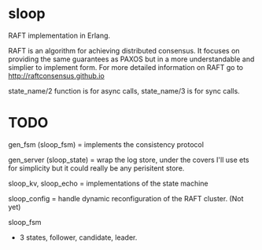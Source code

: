 sloop
=====

RAFT implementation in Erlang.

RAFT is an algorithm for achieving distributed consensus. It focuses on
providing the same guarantees as PAXOS but in a more understandable and simplier
to implement form. For more detailed information on RAFT go to <http://raftconsensus.github.io>

state_name/2 function is for async calls, state_name/3 is for sync calls.

TODO
=====

gen_fsm (sloop_fsm) = implements the consistency protocol

gen_server (sloop_state) = wrap the log store, under the covers I'll use ets for simplicity
             but it could really be any perisitent store.

sloop_kv, sloop_echo = implementations of the state machine

sloop_config = handle dynamic reconfiguration of the RAFT cluster. (Not yet)


sloop_fsm
 - 3 states, follower, candidate, leader.
